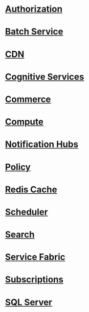 # [Authorization](swagger/Authorization.swagger.json)
# [Batch Service](swagger/BatchService.swagger.json)
# [CDN](swagger/CDN.Swagger.json)
# [Cognitive Services](swagger/CognitiveServices.swagger.json)
# [Commerce](swagger/Commerce.swagger.json)
# [Compute](swagger/Compute.swagger.json)
# [Notification Hubs](swagger/NotificationHubs.swagger.json)
# [Policy](swagger/ARM-Policy.swagger.json)
# [Redis Cache](swagger/Redis.swagger.json)
# [Scheduler](swagger/Scheduler.swagger.json)
# [Search](swagger/Search.swagger.json)
# [Service Fabric](swagger/ServiceFabric.swagger.json)
# [Subscriptions](swagger/Subscriptions.swagger.json)
# [SQL Server](swagger/Sql.swagger.json)
